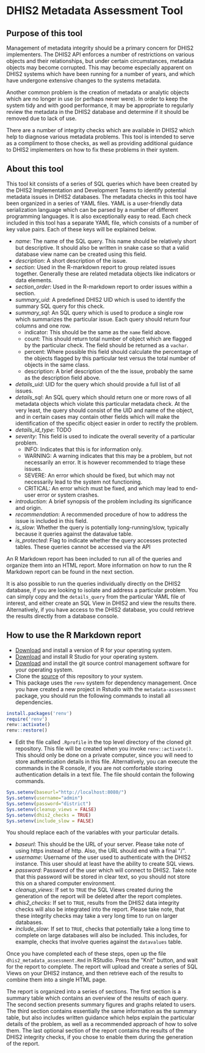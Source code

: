 # DHIS2 Metadata Assessment Tool

## Purpose of this tool

Management of metadata integrity should be a primary concern for DHIS2 implementers.
The DHIS2 API enforces a number of restrictions on various objects and their 
relationships, but under certain circumstances, metadata objects may become
corrupted. This may become especially apparent on DHIS2 systems which have been
running for a number of years, and which have undergone extensive changes to the 
systems metadata.

Another common problem is the creation of metadata or analytic objects
which are no longer in use (or perhaps never were). In order to keep the 
system tidy and with good performance, it may be appropriate to regularly
review the metadata in the DHIS2 database and determine if it should be removed
due to lack of use.

There are a number of integrity checks which are available in DHIS2 which help
to diagnose various metadata problems. This tool is intended to serve
as a compliment to those checks, as well as providing additional guidance to 
DHIS2 implementers on how to fix these problems in their system.


## About this tool

This tool kit consists of a series of SQL queries which have been created
by the DHIS2 Implementation and Development Teams to identify potential metadata issues in 
DHIS2 databases. The metadata checks in this tool have been organized in a series of YAML
files. YAML is a user-friendly data serialization language which can be 
parsed by a number of different programming languages. It is also exceptionally
easy to read.  Each check included in this tool has a separate YAML file, 
which consists of a number of key value pairs. Each of these keys will be explained below. 

- *name*: The name of the SQL query. This name should be relatively short but descriptive. It should also
be written in snake case so that a valid database view name can be created using this field.
- *description*: A short description of the issue.
- *section*: Used in the R-markdown report to group related issues together. 
Generally these are related metadata objects like indicators or data elements.
- *section_order*: Used in the R-markdown report to order issues within a section.
- *summary_uid*: A predefined DHIS2 UID which is used to identify the 
summary SQL query for this check.
- *summary_sql*: An SQL query which is used to produce a single row which summarizes
the particular issue. Each query should return four columns and one row.
     - indicator: This should be the same as the `name` field above.
     - count: This should return total number of object which are flagged 
       by the particular check. The field should be returned as      a `vachar`. 
     - percent: Where possible this field should calculate the percentage of 
       the objects flagged by this particular test versus the 
       total number of objects in the same class.
     - description: A brief description of the the issue, probably the same as 
       the description field above.
- *details_uid*: UID for the query which should provide a full list of all issues.
- *details_sql*: An SQL query which should return one or more rows of all 
metadata objects which violate this particular metadata check. At the very least,
the query should consist of the UID and name of the object, and in certain cases
may contain other fields which will make the identification of the specific object easier in order to rectify the problem.
- *details_id_type*: TODO
- *severity*: This field is used to indicate the overall severity of a particular problem. 
    - INFO: Indicates that this is for information only.
    - WARNING: A warning indicates that this may be a problem, but not 
    necessarily an error. It is however recommended to triage these issues.
    - SEVERE: An error which should be fixed, but which may not necessarily lead to
    the system not functioning. 
    - CRITICAL: An error which must be fixed, and which may lead to end-user
    error or system crashes.
- *introduction*: A brief synopsis of the problem including its significance and origin.
- *recommendation*: A recommended procedure of how to address the issue is included in this field. 
- *is_slow*: Whether the query is potentially long-running/slow, typically because it queries against the datavalue table.
- *is_protected*: Flag to indicate whether the query accesses protected tables. These queries cannot be accessed via the API


An R Markdown report has been included to run all of 
the queries and organize them into an HTML report. More information on
how to run the R Markdown report can be found in the next section.  

It is also possible to run the queries individually directly on the DHIS2 database, 
if you are looking to isolate and address a particular problem. You can simply
copy and the `details_query` from the particular YAML file of interest, and 
either create an SQL View in DHIS2 and view the results there. Alternatively,
if you have access to the DHIS2 database, you could retrieve the results
directly from a database console.

## How to use the R Markdown report

- [Download](https://www.r-project.org/) and install a version of R for your 
operating system. 
- [Download](https://www.rstudio.com/products/rstudio/download/) and install
R Studio for your operating system. 
- [Download](https://git-scm.com/downloads) and install the git source control management software for your operating system.
- Clone the [source](https://github.com/dhis2/metadata-assessment) of this repository to your system. 
- This package uses the `renv` system for dependency management. Once you have created a new project in Rstudio with the `metadata-assessment` package, you should run the following commands to install all dependencies.

```R
install.packages('renv')
require('renv')
renv::activate() 
renv::restore()
```

- Edit the file called `.Rprofile` in the top level directory of the cloned git repository. This file will be created when you invoke `renv::activate()`. 
This should only be done on a private computer, since you will need to store authentication 
details in this file. Alternatively, you can execute the commands in the R 
console, if you are not comfortable storing authentication details in a 
text file. The file should contain the following commands. 

```R
Sys.setenv(baseurl="http://localhost:8080/")
Sys.setenv(username="admin")
Sys.setenv(password="district")
Sys.setenv(cleanup_views = FALSE)
Sys.setenv(dhis2_checks = TRUE)
Sys.setenv(include_slow = FALSE)
```

You should replace each of the variables with your particular details. 

- *baseurl*: This should be the URL of your server. Please take note of using 
https instead of http. Also, the URL should end with a final "/".
- *username*: Username of the user used to authenticate with the DHIS2 instance. 
This user should at least have the ability to create SQL views. 
- *password*: Password of the user which will connect to DHIS2. Take note
that this password will be stored in clear text, so you should not  store
this on a shared computer environment.
- *cleanup_views*: If set to `TRUE` the SQL Views created during the generation
of the report will be deleted after the report completes.
- *dhis2_checks*: If set to `TRUE`, results from the DHIS2 data integrity
checks will also be integrated into the report. Please take note, that 
these integrity checks may take a very long time to run on larger databases.
- *include_slow*: If set to `TRUE`, checks that potentially take a long time
to complete on large databases will also be included. This includes, for example, 
checks that involve queries against the `datavalues` table.

Once you have completed each of these steps, open up the file `dhis2_metadata_assessment.Rmd`
in RStudio. Press the "Knit" button, and wait for the report to complete. The report 
will upload and create a series of SQL Views on your DHIS2 instance, and then 
retrieve each of the results to combine them into a single HTML page. 

The report is organized into a series of sections. The first section is a summary
table which contains an overview of the results of each query. The second
section presents summary figures and graphs related to users. The third section
contains essentially the same information as the summary table, but also includes
written guidance which helps explain the particular details of the problem, as well
as a recommended approach of how to solve them. The last optional section of the 
report contains the results of the DHIS2 integrity checks, if you chose to enable
them during the generation of the report.

